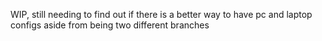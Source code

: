 WIP, still needing to find out if there is a better way to have pc and laptop configs aside from being two different branches

